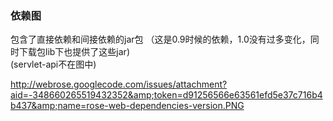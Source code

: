 ### 依赖图 ###
包含了直接依赖和间接依赖的jar包 （这是0.9时候的依赖，1.0没有过多变化，同时下载包lib下也提供了这些jar)<br>
(servlet-api不在图中)<p>

<a href='http://webrose.googlecode.com/issues/attachment?aid=-348660265519432352&token=d91256566e63561efd5e37c716b4b437&name=rose-web-dependencies-version.PNG'>http://webrose.googlecode.com/issues/attachment?aid=-348660265519432352&amp;token=d91256566e63561efd5e37c716b4b437&amp;name=rose-web-dependencies-version.PNG</a>